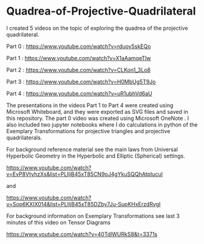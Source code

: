 # Quadrea-of-Projective-Quadrilateral

I created 5 videos on the topic of exploring the quadrea of the projective quadrilateral.

Part 0 : https://www.youtube.com/watch?v=rduoy5skEQo

Part 1 : https://www.youtube.com/watch?v=X1aAamqeTIw

Part 2 : https://www.youtube.com/watch?v=CLKon1_3Lo8

Part 3 : https://www.youtube.com/watch?v=H0MbUg5T9Jo

Part 4 : https://www.youtube.com/watch?v=uR1ubhVd6aU

The presentations in the videos Part 1 to Part 4 were created using Microsoft Whiteboard, and they were exported as SVG files and saved in this repository. The part 0 video was created using Microsoft OneNote . I also included two jupyter notebooks where I do calculations in python of the Exemplary Transformations for projective triangles and projective quadrilaterals.

For background reference material see the main laws from Universal Hyperbolic Geometry in the Hyperbolic and Elliptic (Spherical) settings.

https://www.youtube.com/watch?v=EvP8VtyhzXs&list=PLIljB45xT85CN9oJ4gYkuSQQhAtpIucuI

and 

https://www.youtube.com/watch?v=Sop6KXIX014&list=PLIljB45xT85DZby7Ju-SupKHxErzdRvgI

For background information on Exemplary Transformations see last 3 minutes of this video on Tensor Diagrams

https://www.youtube.com/watch?v=40TdlWURkS8&t=3371s
